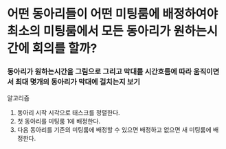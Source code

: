 # 어떤 동아리들이 어떤 미팅룸에 배정하여야 최소의 미팅룸에서 모든 동아리가 원하는시간에 회의를 할까?

### 동아리가 원하는시간을 그림으로 그리고 막대를 시간흐름에 따라 움직이면서 최대 몇개의 동아리가 막대에 걸치는지 보기

알고리즘
1. 동아리 시작 시각으로 태스크를 정렬한다.
2. 첫 동아리를 미팅룸 1에 배정한다.
3. 다음 동아리를 기존의 미팅룸에 배정할 수 있으면 배정하고 없으면 새 미팅룸에 배정한다. 
